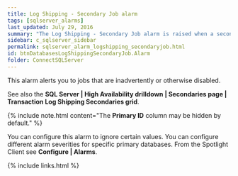 ```yaml
---
title: Log Shipping - Secondary Job alarm
tags: [sqlserver_alarms]
last_updated: July 29, 2016
summary: "The Log Shipping - Secondary Job alarm is raised when a secondary copy or restore job is not enabled."
sidebar: c_sqlserver_sidebar
permalink: sqlserver_alarm_logshipping_secondaryjob.html
id: btnDatabasesLogShippingSecondaryJob.Alarm
folder: ConnectSQLServer
---
```



This alarm alerts you to jobs that are inadvertently or otherwise disabled.

See also the **SQL Server \| High Availability drilldown \| Secondaries page \| Transaction Log Shipping Secondaries grid**.

{% include note.html content="The **Primary ID** column may be hidden by default." %}


You can configure this alarm to ignore certain values. You can configure different alarm severities for specific primary databases. From the Spotlight Client see **Configure \| Alarms**.


{% include links.html %}
